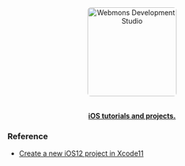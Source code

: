 <div align="center">
    <img src="http://static1.squarespace.com/static/558def25e4b0fc259f066636/5a49786bf9619ae3bb6a2564/59307f9b15cf7dadce1c0bfa/1564669693374/Swift_logo.png" alt="Webmons Development Studio" style="border-radius: 6px; width: 180px;">
    <br>
    <br>
    <p align="center">
        <a href="https://webmons.com/contact">
        <b>iOS tutorials and projects.</b>
        <br />
        </a>
    </p>
</div>

### Reference
- [Create a new iOS12 project in Xcode11](https://sarunw.com/tips/create-new-ios12-project-in-xcode11)

